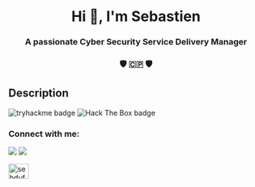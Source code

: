 <h1 align="center">Hi 👋, I'm Sebastien</h1>

<h3 align="center">A passionate Cyber Security Service Delivery Manager</h3>
<h3 align="center">🛡️ 🇨🇵 🛡️</h3>

## Description

![tryhackme badge](https://tryhackme-badges.s3.amazonaws.com/3LPR0F350R.png)
![Hack The Box badge](https://www.hackthebox.eu/badge/image/1427459)

<h3 align="left">Connect with me:</h3>
<img src="https://img.shields.io/badge/ProtonMail-8B89CC?style=for-the-badge&logo=protonmail&logoColor=white">
<img src="https://img.shields.io/badge/LinkedIn-0077B5?style=for-the-badge&logo=linkedin&logoColor=white">
<p align="left">
<a href="https://linkedin.com/in/sebdufourcq" target="blank"><img align="center" src="https://raw.githubusercontent.com/rahuldkjain/github-profile-readme-generator/master/src/images/icons/Social/linked-in-alt.svg" alt="sebdufourcq" height="30" width="40" /></a>
</p>
